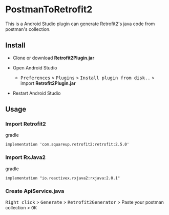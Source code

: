 # PostmanToRetrofit2
This is a Android Studio plugin can generate Retrofit2's java code from postman's collection.

## Install
- Clone or download **Retrofit2Plugin.jar**

- Open Android Studio
	- <kbd>Preferences</kbd>  > <kbd>Plugins</kbd> > <kbd>Install plugin from disk..</kbd> > import **Retrofit2Plugin.jar**

- Restart Android Studio 

## Usage
### Import Retrofit2
gradle

	implementation 'com.squareup.retrofit2:retrofit:2.5.0'

### Import RxJava2
gradle

	implementation "io.reactivex.rxjava2:rxjava:2.0.1"
	
### Create ApiService.java

<kbd>Right click</kbd>  > <kbd>Generate</kbd> > <kbd>Retrofit2Generator</kbd> > Paste your postman collection > <kbd>OK</kbd>

